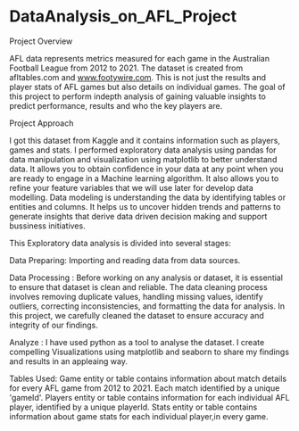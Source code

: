 # DataAnalysis_on_AFL_Project

Project Overview

AFL data represents metrics measured for each game in the Australian Football League from 2012 to 2021. The dataset is created from afltables.com and www.footywire.com. This is not just the results and player stats of AFL games but also details on individual games. The goal of this project to perform indepth analysis of gaining valuable insights to predict performance, results and who the key players are.

Project Approach

I got this dataset from Kaggle and it contains information such as players, games and stats. I performed exploratory data analysis using pandas for data manipulation and visualization using matplotlib  to better understand data. It allows you to obtain confidence in your data at any point when you are ready to engage in a Machine learning algorithm. It also allows you to refine your feature variables that we will use later for develop data modelling. Data modeling is understanding the data by identifying tables or entities and columns.  It helps us to uncover hidden trends and patterns to generate insights that derive data driven decision making and support bussiness initiatives.

This Exploratory data analysis is divided into several stages:
 
Data Preparing: Importing and reading data from data sources.

Data Processing : Before working on any analysis or dataset, it is essential to ensure that dataset is clean and reliable. The data cleaning process involves removing duplicate values, handling missing values, identify outliers, correcting inconsistencies, and formatting the data for analysis. In this project, we carefully cleaned the dataset to ensure accuracy and integrity of our findings.

Analyze : I have used python as a tool to analyse the dataset. I create compelling Visualizations using matplotlib and seaborn to share my findings and results in an appleaing way.

Tables Used: 
Game entity or table contains information about match details for every AFL game from 2012 to 2021. Each match identified by a unique 'gameId'.
Players entity or table contains information for each individual AFL player, identified by a unique playerId.
Stats entity or table contains information about game stats for each individual player,in every game. 




